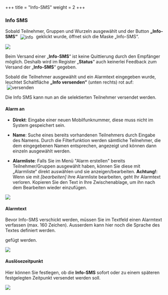 +++
title = "Info-SMS"
weight = 2
+++



<a name="info_sms"></a>
### Info SMS 

Sobald Teilnehmer, Gruppen und Wurzeln ausgewählt und der Button
**„Info-SMS“** <img src="/img/alarmieren_info_sms.png" alt="info" style='vertical-align:middle;display:inline;margin:0px 5px; '>
geklickt wurde, öffnet sich die Maske „Info-SMS“.  

![](/img/alarmieren_info_sms_start.png?width=700&classes=shadow)

Beim Versand einer „**Info-SMS**“ ist keine Quittierung durch den
Empfänger möglich. Deshalb wird im Register „**Status**“ auch keinerlei
Feedback zum Versand der „**Info-SMS**“ gegeben.



Sobald die Teilnehmer ausgewählt und ein Alarmtext eingegeben wurde, leuchtet Schaltfläche **„Info
versenden“** (unten rechts) rot auf:
<img src="/img/alarmieren_info_sms_info_versenden.png" alt="versenden" style='vertical-align:middle;display:inline;margin:0px 5px; '>

Die Info SMS kann nun an die selektierten Teilnehmer versendet werden.

<a name="alarm_an"></a>
#### Alarm an

 - **Direkt**: Eingabe einer neuen Mobilfunknummer, diese muss nicht im System gespeichert sein.
 
 - **Name**: Suche eines bereits vorhandenen Teilnehmers durch Eingabe des Namens. Durch die Filterfunktion
werden sämtliche Teilnehmer, die dem eingegebenen Namen entsprechen, angezeigt und können dann einzeln ausgewählt werden.
 
 - **Alarmliste**: 
Falls Sie im Menü "Alarm erstellen" bereits Teilnehmer/Gruppen ausgewählt haben, können Sie diese mit „Alarmliste“ direkt auswählen
und sie anzeigen/bearbeiten. **Achtung!**: Wenn sie mit *\[bearbeiten\]* ihre Alarmliste bearbeiten, geht Ihr Alarmtext verloren. 
Kopieren Sie den Text in Ihre Zwischenablage, um ihn nach dem Bearbeiten wieder einzufügen.

![](/img/alarmieren_info_sms_alarm_an.png?classes=shadow)



<a name="alarmtext"></a>
#### Alarmtext 



Bevor Info-SMS verschickt werden, müssen Sie im Textfeld einen Alarmtext verfassen (max. 160 Zeichen). Ausserdem kann hier noch die
Sprache des Textes definiert werden.

gefügt werden.

![](/img/alarmieren_info_sms_alarmtext.png?classes=shadow)


<a name="ausloesezeitpunkt"></a>
#### Auslösezeitpunkt 

Hier können Sie festlegen, ob die **Info-SMS** sofort oder zu einem späteren festgelegten Zeitpunkt versendet werden soll.

![](/img/alarmieren_info_sms_ausloesezeitpunkt.png?classes=shadow)



